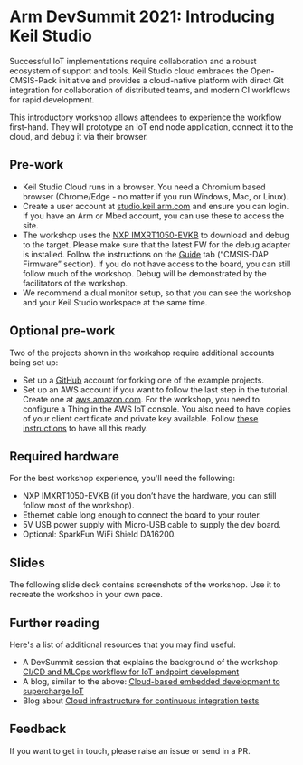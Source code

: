# Arm DevSummit 2021: Introducing Keil Studio

Successful IoT implementations require collaboration and a robust ecosystem of support and tools. Keil Studio cloud embraces the Open-CMSIS-Pack initiative and provides a cloud-native platform with direct Git integration for collaboration of distributed teams, and modern CI workflows for rapid development.

This introductory workshop allows attendees to experience the workflow first-hand. They will prototype an IoT end node application, connect it to the cloud, and debug it via their browser.

## Pre-work

- Keil Studio Cloud runs in a browser. You need a Chromium based browser (Chrome/Edge - no matter if you run Windows, Mac, or Linux).
- Create a user account at [studio.keil.arm.com](studio.keil.arm.com) and ensure you can login. If you have an Arm or Mbed account, you can use these to access the site.
- The workshop uses the [NXP IMXRT1050-EVKB](https://www.keil.arm.com/hardware/IMXRT1050-EVKB/) to download and debug to the target. Please make sure that the latest FW for the debug adapter is installed. Follow the instructions on the [Guide](https://www.keil.arm.com/hardware/IMXRT1050-EVKB/guide/) tab (“CMSIS-DAP Firmware” section). If you do not have access to the board, you can still follow much of the workshop. Debug will be demonstrated by the facilitators of the workshop.
- We recommend a dual monitor setup, so that you can see the workshop and your Keil Studio workspace at the same time.

## Optional pre-work

Two of the projects shown in the workshop require additional accounts being set up:

- Set up a [GitHub](https://www.github.com) account for forking one of the example projects.
- Set up an AWS account if you want to follow the last step in the tutorial. Create one at [aws.amazon.com](aws.amazon.com). For the workshop, you need to configure a Thing in the AWS IoT console. You also need to have copies of your client certificate and private key available. Follow [these instructions](https://github.com/MDK-Packs/Documentation/tree/master/AWS_Thing) to have all this ready.

## Required hardware

For the best workshop experience, you'll need the following:

- NXP IMXRT1050-EVKB (if you don’t have the hardware, you can still follow most of the workshop).
- Ethernet cable long enough to connect the board to your router.
- 5V USB power supply with Micro-USB cable to supply the dev board.
- Optional: SparkFun WiFi Shield DA16200.

## Slides

The following slide deck contains screenshots of the workshop. Use it to recreate the workshop in your own pace.

## Further reading

Here's a list of additional resources that you may find useful:

- A DevSummit session that explains the background of the workshop: [CI/CD and MLOps workflow for IoT endpoint development](https://devsummit.arm.com/en/sessions/145)
- A blog, similar to the above: [Cloud-based embedded development to supercharge IoT](https://www.arm.com/blogs/blueprint/cloud-based-embedded-development)
- Blog about [Cloud infrastructure for continuous integration tests](https://community.arm.com/developer/tools-software/tools/b/tools-software-ides-blog/posts/infrastructure-for-continuous-integration-tests)

## Feedback

If you want to get in touch, please raise an issue or send in a PR.
